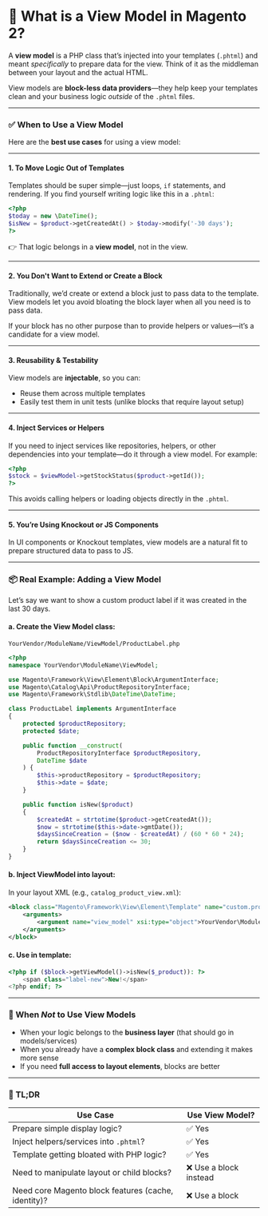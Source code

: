 

# 🧠 What is a View Model in Magento 2?

A **view model** is a PHP class that’s injected into your templates (`.phtml`) and meant *specifically* to prepare data for the view. Think of it as the middleman between your layout and the actual HTML.

View models are **block-less data providers**—they help keep your templates clean and your business logic *outside* of the `.phtml` files.

---

### ✅ When to Use a View Model

Here are the **best use cases** for using a view model:

---

#### 1. **To Move Logic Out of Templates**
Templates should be super simple—just loops, `if` statements, and rendering. If you find yourself writing logic like this in a `.phtml`:

```php
<?php
$today = new \DateTime();
$isNew = $product->getCreatedAt() > $today->modify('-30 days');
?>
```

👉 That logic belongs in a **view model**, not in the view.

---

#### 2. **You Don't Want to Extend or Create a Block**
Traditionally, we’d create or extend a block just to pass data to the template. View models let you avoid bloating the block layer when all you need is to pass data.

If your block has no other purpose than to provide helpers or values—it’s a candidate for a view model.

---

#### 3. **Reusability & Testability**
View models are **injectable**, so you can:
- Reuse them across multiple templates
- Easily test them in unit tests (unlike blocks that require layout setup)

---

#### 4. **Inject Services or Helpers**
If you need to inject services like repositories, helpers, or other dependencies into your template—do it through a view model. For example:

```php
<?php
$stock = $viewModel->getStockStatus($product->getId());
?>
```

This avoids calling helpers or loading objects directly in the `.phtml`.

---

#### 5. **You’re Using Knockout or JS Components**
In UI components or Knockout templates, view models are a natural fit to prepare structured data to pass to JS.

---

### 📦 Real Example: Adding a View Model

Let’s say we want to show a custom product label if it was created in the last 30 days.

#### a. Create the View Model class:

`YourVendor/ModuleName/ViewModel/ProductLabel.php`

```php
<?php
namespace YourVendor\ModuleName\ViewModel;

use Magento\Framework\View\Element\Block\ArgumentInterface;
use Magento\Catalog\Api\ProductRepositoryInterface;
use Magento\Framework\Stdlib\DateTime\DateTime;

class ProductLabel implements ArgumentInterface
{
    protected $productRepository;
    protected $date;

    public function __construct(
        ProductRepositoryInterface $productRepository,
        DateTime $date
    ) {
        $this->productRepository = $productRepository;
        $this->date = $date;
    }

    public function isNew($product)
    {
        $createdAt = strtotime($product->getCreatedAt());
        $now = strtotime($this->date->gmtDate());
        $daysSinceCreation = ($now - $createdAt) / (60 * 60 * 24);
        return $daysSinceCreation <= 30;
    }
}
```

#### b. Inject ViewModel into layout:

In your layout XML (e.g., `catalog_product_view.xml`):

```xml
<block class="Magento\Framework\View\Element\Template" name="custom.product.label" template="YourVendor_ModuleName::product/label.phtml">
    <arguments>
        <argument name="view_model" xsi:type="object">YourVendor\ModuleName\ViewModel\ProductLabel</argument>
    </arguments>
</block>
```

#### c. Use in template:

```php
<?php if ($block->getViewModel()->isNew($_product)): ?>
    <span class="label-new">New!</span>
<?php endif; ?>
```

---

### 🚫 When *Not* to Use View Models

- When your logic belongs to the **business layer** (that should go in models/services)
- When you already have a **complex block class** and extending it makes more sense
- If you need **full access to layout elements**, blocks are better

---

### 💬 TL;DR

| Use Case | Use View Model? |
|----------|------------------|
| Prepare simple display logic? | ✅ Yes |
| Inject helpers/services into `.phtml`? | ✅ Yes |
| Template getting bloated with PHP logic? | ✅ Yes |
| Need to manipulate layout or child blocks? | ❌ Use a block instead |
| Need core Magento block features (cache, identity)? | ❌ Use a block |

